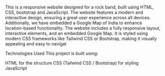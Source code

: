 This is a responsive website designed for a rock band, built using HTML, CSS, bootstrap and JavaScript.
The website features a modern and interactive design, ensuring a great user experience across all devices.
Additionally, we have embedded a Google Map of India to enhance location-based functionality.
The website includes a fully responsive layout, interactive elements, and an embedded Google Map. 
It is styled using modern CSS frameworks like Tailwind CSS or Bootstrap, making it visually appealing and easy to navigat

 Technologies Used
This project is built using:

HTML for the structure
CSS (Tailwind CSS / Bootstrap) for styling
JavaScript 













